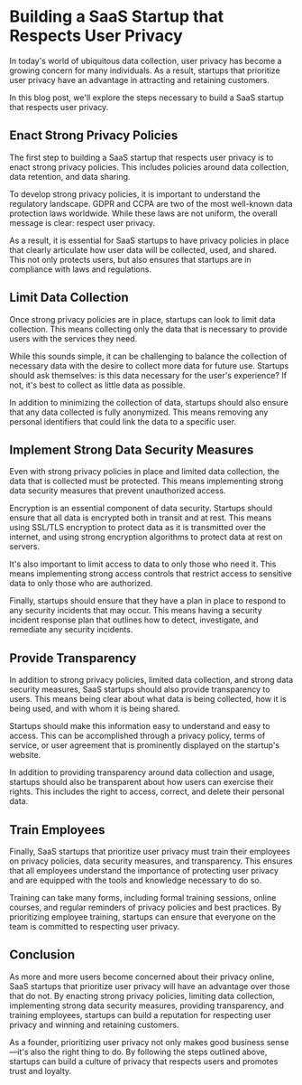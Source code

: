 # Building a SaaS Startup that Respects User Privacy

In today's world of ubiquitous data collection, user privacy has become a growing concern for many individuals. As a result, startups that prioritize user privacy have an advantage in attracting and retaining customers.

In this blog post, we'll explore the steps necessary to build a SaaS startup that respects user privacy.

## Enact Strong Privacy Policies

The first step to building a SaaS startup that respects user privacy is to enact strong privacy policies. This includes policies around data collection, data retention, and data sharing.

To develop strong privacy policies, it is important to understand the regulatory landscape. GDPR and CCPA are two of the most well-known data protection laws worldwide. While these laws are not uniform, the overall message is clear: respect user privacy.

As a result, it is essential for SaaS startups to have privacy policies in place that clearly articulate how user data will be collected, used, and shared. This not only protects users, but also ensures that startups are in compliance with laws and regulations.

## Limit Data Collection

Once strong privacy policies are in place, startups can look to limit data collection. This means collecting only the data that is necessary to provide users with the services they need.

While this sounds simple, it can be challenging to balance the collection of necessary data with the desire to collect more data for future use. Startups should ask themselves: is this data necessary for the user's experience? If not, it's best to collect as little data as possible.

In addition to minimizing the collection of data, startups should also ensure that any data collected is fully anonymized. This means removing any personal identifiers that could link the data to a specific user.

## Implement Strong Data Security Measures

Even with strong privacy policies in place and limited data collection, the data that is collected must be protected. This means implementing strong data security measures that prevent unauthorized access.

Encryption is an essential component of data security. Startups should ensure that all data is encrypted both in transit and at rest. This means using SSL/TLS encryption to protect data as it is transmitted over the internet, and using strong encryption algorithms to protect data at rest on servers.

It's also important to limit access to data to only those who need it. This means implementing strong access controls that restrict access to sensitive data to only those who are authorized.

Finally, startups should ensure that they have a plan in place to respond to any security incidents that may occur. This means having a security incident response plan that outlines how to detect, investigate, and remediate any security incidents.

## Provide Transparency

In addition to strong privacy policies, limited data collection, and strong data security measures, SaaS startups should also provide transparency to users. This means being clear about what data is being collected, how it is being used, and with whom it is being shared.

Startups should make this information easy to understand and easy to access. This can be accomplished through a privacy policy, terms of service, or user agreement that is prominently displayed on the startup's website.

In addition to providing transparency around data collection and usage, startups should also be transparent about how users can exercise their rights. This includes the right to access, correct, and delete their personal data.

## Train Employees

Finally, SaaS startups that prioritize user privacy must train their employees on privacy policies, data security measures, and transparency. This ensures that all employees understand the importance of protecting user privacy and are equipped with the tools and knowledge necessary to do so.

Training can take many forms, including formal training sessions, online courses, and regular reminders of privacy policies and best practices. By prioritizing employee training, startups can ensure that everyone on the team is committed to respecting user privacy.

## Conclusion

As more and more users become concerned about their privacy online, SaaS startups that prioritize user privacy will have an advantage over those that do not. By enacting strong privacy policies, limiting data collection, implementing strong data security measures, providing transparency, and training employees, startups can build a reputation for respecting user privacy and winning and retaining customers.

As a founder, prioritizing user privacy not only makes good business sense—it's also the right thing to do. By following the steps outlined above, startups can build a culture of privacy that respects users and promotes trust and loyalty.